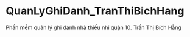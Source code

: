# QuanLyGhiDanh_TranThiBichHang
Phần mềm quản lý ghi danh nhà thiếu nhi quận 10. Trần Thị Bích Hằng
